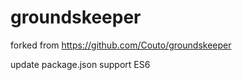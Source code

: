 groundskeeper
=============

forked from https://github.com/Couto/groundskeeper

update package.json support ES6